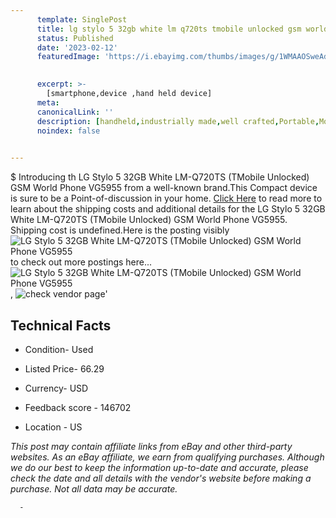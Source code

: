 ```yaml
---
      template: SinglePost
      title: lg stylo 5 32gb white lm q720ts tmobile unlocked gsm world phone vg5955
      status: Published
      date: '2023-02-12'
      featuredImage: 'https://i.ebayimg.com/thumbs/images/g/1WMAAOSweAdj3fuy/s-l225.jpg'
       

      excerpt: >-
        [smartphone,device ,hand held device]
      meta:
      canonicalLink: ''
      description: [handheld,industrially made,well crafted,Portable,Mobile,Compact,Convenient,Lightweight,Maneuverable,Man-portable,Miniature,Carriable,Hand-held,Light,Holdable,Transportable,Mobile device,Pocket-sized,On-the-go,Wireless,Cordless,Compact size,Convenient size, smartphone,device ,hand held device]
      noindex: false
      

---
```

$
      Introducing th LG Stylo 5 32GB White LM-Q720TS (TMobile Unlocked) GSM World Phone VG5955 from a well-known brand.This Compact device  is sure to be a Point-of-discussion in your home. [Click Here](https://www.ebay.com/itm/275664122075?hash=item402edcb0db%3Ag%3A1WMAAOSweAdj3fuy&mkevt=1&mkcid=1&mkrid=711-53200-19255-0&campid=%253CePNCampaignId%253E&customid=%253CreferenceId%253E&toolid=10049) to read more to learn about the shipping costs and additional details for the LG Stylo 5 32GB White LM-Q720TS (TMobile Unlocked) GSM World Phone VG5955. Shipping cost is undefined.Here is the posting visibly ![LG Stylo 5 32GB White LM-Q720TS (TMobile Unlocked) GSM World Phone VG5955](https://i.ebayimg.com/thumbs/images/g/1WMAAOSweAdj3fuy/s-l225.jpg) to check out more postings here... ![LG Stylo 5 32GB White LM-Q720TS (TMobile Unlocked) GSM World Phone VG5955](https://i.ebayimg.com/images/g/1WMAAOSweAdj3fuy/s-l1600.jpg), ![check vendor page](https://origin-galleryplus.ebayimg.com/ws/web/275664122075_2_0_1/225x225.jpg,https://origin-galleryplus.ebayimg.com/ws/web/275664122075_3_0_1/225x225.jpg,https://origin-galleryplus.ebayimg.com/ws/web/275664122075_4_0_1/225x225.jpg,https://origin-galleryplus.ebayimg.com/ws/web/275664122075_5_0_1/225x225.jpg,https://origin-galleryplus.ebayimg.com/ws/web/275664122075_6_0_1/225x225.jpg,https://origin-galleryplus.ebayimg.com/ws/web/275664122075_7_0_1/225x225.jpg,https://origin-galleryplus.ebayimg.com/ws/web/275664122075_8_0_1/225x225.jpg,https://origin-galleryplus.ebayimg.com/ws/web/275664122075_9_0_1/225x225.jpg)'

      

 ## Technical Facts 



     
      

 - Condition- Used 


      

 - Listed Price- 66.29 


      

 - Currency- USD 


      

 - Feedback score - 146702 


      

 - Location - US 


      
      

 *_This post may contain affiliate links from eBay and other third-party websites. As an eBay affiliate, we earn from qualifying purchases. Although we do our best to keep the information up-to-date and accurate, please check the date and all details with the vendor's website before making a purchase. Not all data may be accurate._*




      -
